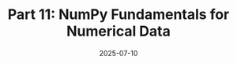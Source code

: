 ---
title: "Part 11: NumPy Fundamentals for Numerical Data"
date: 2025-07-10
slug: python-foundations-numpy
description: "Get started with NumPy for numerical computing in Python. Learn about ndarrays, vectorized operations, broadcasting, and see how NumPy outperforms pure Python for numerical tasks."
tags: ["python", "numpy", "data science", "numerical computing", "arrays", "vectorization", "broadcasting"]
categories: ["Python Series"]
series: ["Python Mastery"]
series_order: 12
showToc: true
TocOpen: false
draft: false
#weight: 11
#cover:
    #image: "images/python-series/part11-cover.jpg"
    #alt: "NumPy Fundamentals"
    #caption: "Efficient numerical computing with Python"
    #relative: false
--- 
